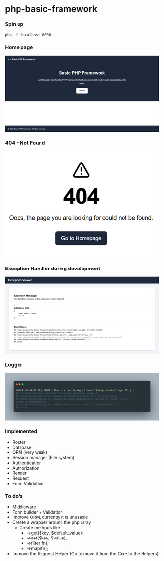 # php-basic-framework

### Spin up

```bash
php -S localhost:8000
```

### Home page
![Home page](./images/HomePage.png)

### 404 - Not Found
![404 - Not Found](./images/404.png)

### Exception Handler during development
![Exception Handler](./images/ExceptionViewer.png)

### Logger
![Logger](./images/Logger.png)


### Implemented
- Router
- Database
- ORM (very weak)
- Session manager (File system)
- Authentication
- Authorization
- Render
- Request
- Form Validation

### To do's
- Middleware
- Form builder + Validation
- Improve ORM, currently it is unusable
- Create a wrapper around the php array
    - Create methods like 
        - ->get($key, $default_value);
        - ->set($key, $value);
        - ->filter(fn);
        - ->map(fn);
- Improve the Request Helper (Go to move it from the Core to the Helpers)